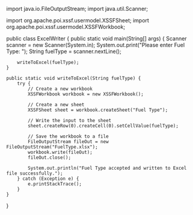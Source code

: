 import java.io.FileOutputStream;
import java.util.Scanner;

import org.apache.poi.xssf.usermodel.XSSFSheet;
import org.apache.poi.xssf.usermodel.XSSFWorkbook;

public class ExcelWriter {
    public static void main(String[] args) {
        Scanner scanner = new Scanner(System.in);
        System.out.print("Please enter Fuel Type: ");
        String fuelType = scanner.nextLine();

        writeToExcel(fuelType);
    }

    public static void writeToExcel(String fuelType) {
        try {
            // Create a new workbook
            XSSFWorkbook workbook = new XSSFWorkbook();

            // Create a new sheet
            XSSFSheet sheet = workbook.createSheet("Fuel Type");

            // Write the input to the sheet
            sheet.createRow(0).createCell(0).setCellValue(fuelType);

            // Save the workbook to a file
            FileOutputStream fileOut = new FileOutputStream("FuelType.xlsx");
            workbook.write(fileOut);
            fileOut.close();

            System.out.println("Fuel Type accepted and written to Excel file successfully.");
        } catch (Exception e) {
            e.printStackTrace();
        }
    }
}

